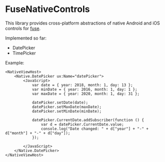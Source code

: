 # FuseNativeControls

This library provides cross-platform abstractions of native Android and iOS controls for [fuse](http://www.fusetools.com).

Implemented so far:
- DatePicker
- TimePicker

Example:

	<NativeViewHost>
		<Native.DatePicker ux:Name="datePicker">
			<JavaScript>
				var date = { year: 2018, month: 1, day: 13 };
				var minDate = { year: 2016, month: 1, day: 1 };
				var maxDate = { year: 2020, month: 1, day: 31 };

				datePicker.setDate(date);
				datePicker.setMaxDate(maxDate);
				datePicker.setMinDate(minDate);
				
				datePicker.CurrentDate.addSubscriber(function () {
					var d = datePicker.CurrentDate.value;
					console.log("Date changed: " + d["year"] + "-" + d["month"] + "-" + d["day"]);
				});

			</JavaScript>
		</Native.DatePicker>
	</NativeViewHost>
